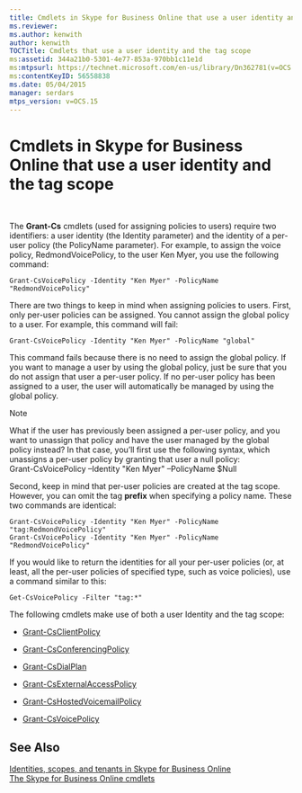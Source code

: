 ```yaml
---
title: Cmdlets in Skype for Business Online that use a user identity and the tag scope
ms.reviewer: 
ms.author: kenwith
author: kenwith
TOCTitle: Cmdlets that use a user identity and the tag scope
ms:assetid: 344a21b0-5301-4e77-853a-970bb1c11e1d
ms:mtpsurl: https://technet.microsoft.com/en-us/library/Dn362781(v=OCS.15)
ms:contentKeyID: 56558838
ms.date: 05/04/2015
manager: serdars
mtps_version: v=OCS.15
---
```


# Cmdlets in Skype for Business Online that use a user identity and the tag scope

 


The **Grant-Cs** cmdlets (used for assigning policies to users) require two identifiers: a user identity (the Identity parameter) and the identity of a per-user policy (the PolicyName parameter). For example, to assign the voice policy, RedmondVoicePolicy, to the user Ken Myer, you use the following command:

    Grant-CsVoicePolicy -Identity "Ken Myer" -PolicyName "RedmondVoicePolicy"

There are two things to keep in mind when assigning policies to users. First, only per-user policies can be assigned. You cannot assign the global policy to a user. For example, this command will fail:

    Grant-CsVoicePolicy -Identity "Ken Myer" -PolicyName "global"

This command fails because there is no need to assign the global policy. If you want to manage a user by using the global policy, just be sure that you do not assign that user a per-user policy. If no per-user policy has been assigned to a user, the user will automatically be managed by using the global policy.


> [!NOTE]  
> What if the user has previously been assigned a per-user policy, and you want to unassign that policy and have the user managed by the global policy instead? In that case, you’ll first use the following syntax, which unassigns a per-user policy by granting that user a null policy:<BR>Grant-CsVoicePolicy –Identity "Ken Myer" –PolicyName $Null



Second, keep in mind that per-user policies are created at the tag scope. However, you can omit the tag **prefix** when specifying a policy name. These two commands are identical:

    Grant-CsVoicePolicy -Identity "Ken Myer" -PolicyName "tag:RedmondVoicePolicy"
    Grant-CsVoicePolicy -Identity "Ken Myer" -PolicyName "RedmondVoicePolicy"

If you would like to return the identities for all your per-user policies (or, at least, all the per-user policies of specified type, such as voice policies), use a command similar to this:

    Get-CsVoicePolicy -Filter "tag:*"

The following cmdlets make use of both a user Identity and the tag scope:

  - [Grant-CsClientPolicy](https://technet.microsoft.com/en-us/library/gg412942\(v=ocs.15\))

  - [Grant-CsConferencingPolicy](https://technet.microsoft.com/en-us/library/gg425937\(v=ocs.15\))

  - [Grant-CsDialPlan](https://technet.microsoft.com/en-us/library/gg398547\(v=ocs.15\))

  - [Grant-CsExternalAccessPolicy](https://technet.microsoft.com/en-us/library/gg425942\(v=ocs.15\))

  - [Grant-CsHostedVoicemailPolicy](https://technet.microsoft.com/en-us/library/gg412829\(v=ocs.15\))

  - [Grant-CsVoicePolicy](https://technet.microsoft.com/en-us/library/gg398828\(v=ocs.15\))

## See Also


[Identities, scopes, and tenants in Skype for Business Online](identities-scopes-and-tenants-in-skype-for-business-online.md)  
[The Skype for Business Online cmdlets](https://technet.microsoft.com/en-us/library/dn362817\(v=ocs.15\))

